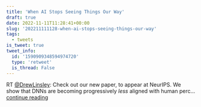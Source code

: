 ```yaml
---
title: 'When AI Stops Seeing Things Our Way'
draft: true
date: 2022-11-11T11:28:41+00:00
slug: '202211111128-when-ai-stops-seeing-things-our-way'
tags:
  - tweets
is_tweet: true
tweet_info:
  id: '1590909348594974720'
  type: 'retweet'
  is_thread: False
---
```




RT [@DrewLinsley](https://x.com/DrewLinsley): Check out our new paper, to appear at NeurIPS. We show that DNNs are becoming progressively *less* aligned with human perc… [continue reading](https://x.com/sytelus/status/1590909348594974720)
